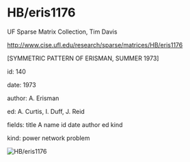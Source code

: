 # HB/eris1176

 UF Sparse Matrix Collection, Tim Davis

 http://www.cise.ufl.edu/research/sparse/matrices/HB/eris1176

 [SYMMETRIC PATTERN OF ERISMAN, SUMMER 1973]

 id: 140

 date: 1973

 author: A. Erisman

 ed: A. Curtis, I. Duff, J. Reid

 fields: title A name id date author ed kind

 kind: power network problem

![HB/eris1176](http://yifanhu.net/GALLERY/GRAPHS/GIF_SMALL/HB@eris1176.gif)

